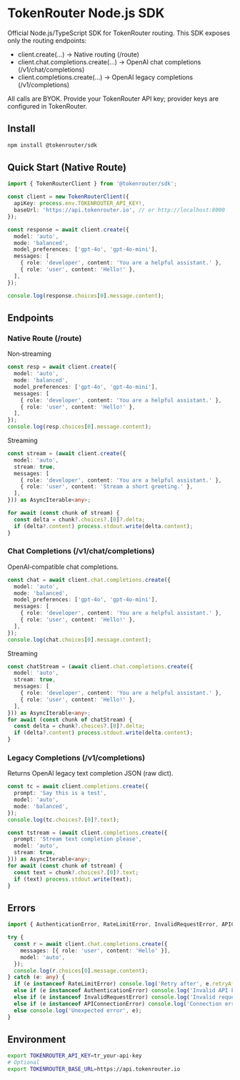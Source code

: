 # TokenRouter Node.js SDK

Official Node.js/TypeScript SDK for TokenRouter routing. This SDK exposes only the routing endpoints:
- client.create(...) → Native routing (/route)
- client.chat.completions.create(...) → OpenAI chat completions (/v1/chat/completions)
- client.completions.create(...) → OpenAI legacy completions (/v1/completions)

All calls are BYOK. Provide your TokenRouter API key; provider keys are configured in TokenRouter.

## Install

```bash
npm install @tokenrouter/sdk
```

## Quick Start (Native Route)

```ts
import { TokenRouterClient } from '@tokenrouter/sdk';

const client = new TokenRouterClient({
  apiKey: process.env.TOKENROUTER_API_KEY!,
  baseUrl: 'https://api.tokenrouter.io', // or http://localhost:8000
});

const response = await client.create({
  model: 'auto',
  mode: 'balanced',
  model_preferences: ['gpt-4o', 'gpt-4o-mini'],
  messages: [
    { role: 'developer', content: 'You are a helpful assistant.' },
    { role: 'user', content: 'Hello!' },
  ],
});

console.log(response.choices[0].message.content);
```

## Endpoints

### Native Route (/route)

Non‑streaming
```ts
const resp = await client.create({
  model: 'auto',
  mode: 'balanced',
  model_preferences: ['gpt-4o', 'gpt-4o-mini'],
  messages: [
    { role: 'developer', content: 'You are a helpful assistant.' },
    { role: 'user', content: 'Hello!' },
  ],
});
console.log(resp.choices[0].message.content);
```

Streaming
```ts
const stream = (await client.create({
  model: 'auto',
  stream: true,
  messages: [
    { role: 'developer', content: 'You are a helpful assistant.' },
    { role: 'user', content: 'Stream a short greeting.' },
  ],
})) as AsyncIterable<any>;

for await (const chunk of stream) {
  const delta = chunk?.choices?.[0]?.delta;
  if (delta?.content) process.stdout.write(delta.content);
}
```

### Chat Completions (/v1/chat/completions)

OpenAI‑compatible chat completions.

```ts
const chat = await client.chat.completions.create({
  model: 'auto',
  mode: 'balanced',
  model_preferences: ['gpt-4o', 'gpt-4o-mini'],
  messages: [
    { role: 'developer', content: 'You are a helpful assistant.' },
    { role: 'user', content: 'Hello!' },
  ],
});
console.log(chat.choices[0].message.content);
```

Streaming
```ts
const chatStream = (await client.chat.completions.create({
  model: 'auto',
  stream: true,
  messages: [
    { role: 'developer', content: 'You are a helpful assistant.' },
    { role: 'user', content: 'Hello!' },
  ],
})) as AsyncIterable<any>;
for await (const chunk of chatStream) {
  const delta = chunk?.choices?.[0]?.delta;
  if (delta?.content) process.stdout.write(delta.content);
}
```

### Legacy Completions (/v1/completions)

Returns OpenAI legacy text completion JSON (raw dict).

```ts
const tc = await client.completions.create({
  prompt: 'Say this is a test',
  model: 'auto',
  mode: 'balanced',
});
console.log(tc.choices?.[0]?.text);

const tstream = (await client.completions.create({
  prompt: 'Stream text completion please',
  model: 'auto',
  stream: true,
})) as AsyncIterable<any>;
for await (const chunk of tstream) {
  const text = chunk?.choices?.[0]?.text;
  if (text) process.stdout.write(text);
}
```

## Errors

```ts
import { AuthenticationError, RateLimitError, InvalidRequestError, APIConnectionError } from '@tokenrouter/sdk';

try {
  const r = await client.chat.completions.create({
    messages: [{ role: 'user', content: 'Hello' }],
    model: 'auto',
  });
  console.log(r.choices[0].message.content);
} catch (e: any) {
  if (e instanceof RateLimitError) console.log('Retry after', e.retryAfter);
  else if (e instanceof AuthenticationError) console.log('Invalid API key');
  else if (e instanceof InvalidRequestError) console.log('Invalid request');
  else if (e instanceof APIConnectionError) console.log('Connection error');
  else console.log('Unexpected error', e);
}
```

## Environment

```bash
export TOKENROUTER_API_KEY=tr_your-api-key
# Optional
export TOKENROUTER_BASE_URL=https://api.tokenrouter.io
```

